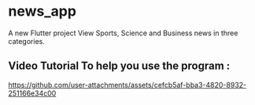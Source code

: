 # news_app

A new Flutter project View Sports, Science and Business news in three categories.

## Video Tutorial To help you use the program : 

https://github.com/user-attachments/assets/cefcb5af-bba3-4820-8932-251166e34c00

